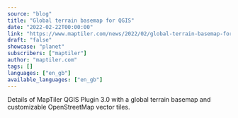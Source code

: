 ```yaml
---
source: "blog"
title: "Global terrain basemap for QGIS"
date: "2022-02-22T00:00:00"
link: "https://www.maptiler.com/news/2022/02/global-terrain-basemap-for-qgis"
draft: "false"
showcase: "planet"
subscribers: ["maptiler"]
author: "maptiler.com"
tags: []
languages: ["en_gb"]
available_languages: ["en_gb"]
---
```


Details of MapTiler QGIS Plugin 3.0 with a global terrain basemap and customizable OpenStreetMap vector tiles.
